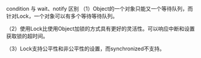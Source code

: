 condition 与 wait、notify 区别
（1）Object的一个对象只能又一个等待队列，而针对Lock，一个对象可以有多个等待等待队列。

（2）使用Lock比使用Object加锁的方式具有更好的灵活性。可以响应中断和设置获取锁的超时间。

（3）Lock支持公平性和非公平性的设置，而synchronized不支持。
